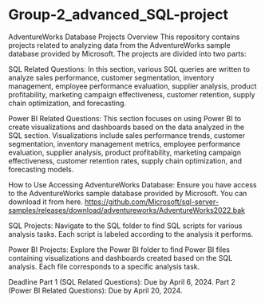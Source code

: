 # Group-2_advanced_SQL-project
AdventureWorks Database Projects
Overview
This repository contains projects related to analyzing data from the AdventureWorks sample database provided by Microsoft. The projects are divided into two parts:

SQL Related Questions: In this section, various SQL queries are written to analyze sales performance, customer segmentation, inventory management, employee performance evaluation, supplier analysis, product profitability, marketing campaign effectiveness, customer retention, supply chain optimization, and forecasting.

Power BI Related Questions: This section focuses on using Power BI to create visualizations and dashboards based on the data analyzed in the SQL section. Visualizations include sales performance trends, customer segmentation, inventory management metrics, employee performance evaluation, supplier analysis, product profitability, marketing campaign effectiveness, customer retention rates, supply chain optimization, and forecasting models.

How to Use
Accessing AdventureWorks Database: Ensure you have access to the AdventureWorks sample database provided by Microsoft. You can download it from here. https://github.com/Microsoft/sql-server-samples/releases/download/adventureworks/AdventureWorks2022.bak

SQL Projects: Navigate to the SQL folder to find SQL scripts for various analysis tasks. Each script is labeled according to the analysis it performs.

Power BI Projects: Explore the Power BI folder to find Power BI files containing visualizations and dashboards created based on the SQL analysis. Each file corresponds to a specific analysis task.

Deadline
Part 1 (SQL Related Questions): Due by April 6, 2024.
Part 2 (Power BI Related Questions): Due by April 20, 2024.